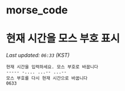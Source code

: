 # morse_code
# 현재 시간을 모스 부호 표시
<!-- MORSE_TIME_START -->
_Last updated: `06:33` (KST)_

```
현재 시간을 입력하세요. 모스 부호로 바꿉니다
----- -.... ...-- ...--
모스 부호를 다시 현재 시간으로 바꿉니다
0633
```
<!-- MORSE_TIME_END -->
